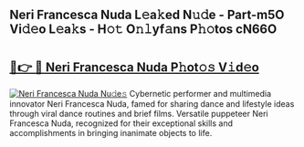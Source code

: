 ## Neri Francesca Nuda L𝚎a𝚔ed N𝚞𝚍e - Part-m5O Vi𝚍𝚎o L𝚎a𝚔s - H𝚘𝚝 O𝚗𝚕yf𝚊ns P𝚑𝚘tos cN66O

# <h2><a href="http://kf5u8w.oniu.top/?m=Neri+Francesca+Nuda">🔗👉 🔴 Neri Francesca Nuda P𝚑ot𝚘𝚜 V𝚒d𝚎o</a></h2>

[![Neri Francesca Nuda Nu𝚍e𝚜](https://i.imgur.com/0qMVB7G.gif)](http://kf5u8w.oniu.top/?m=Neri+Francesca+Nuda)
Cybernetic performer and multimedia innovator Neri Francesca Nuda, famed for sharing dance and lifestyle ideas through viral dance routines and brief films. Versatile puppeteer Neri Francesca Nuda, recognized for their exceptional skills and accomplishments in bringing inanimate objects to life.  
